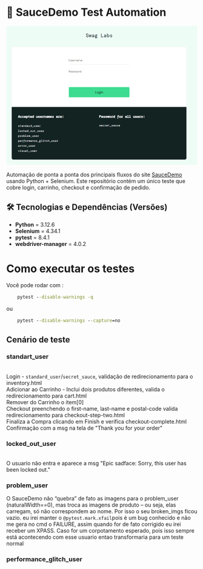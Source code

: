 # 🚀 SauceDemo Test Automation
![banner](https://raw.githubusercontent.com/Pontessxx/DESAFIO-selenium-QA/main/assets/image.png)

Automação de ponta a ponta dos principais fluxos do site [SauceDemo](https://www.saucedemo.com/) usando Python + Selenium. Este repositório contém um único teste que cobre login, carrinho, checkout e confirmação de pedido.

## 🛠️ Tecnologias e Dependências (Versões)

- **Python** = 3.12.6 
- **Selenium** = 4.34.1
- **pytest** = 8.4.1
- **webdriver-manager** = 4.0.2

# Como executar os testes

Você pode rodar com :
```cmd
    pytest --disable-warnings -q
```
ou 
```cmd
    pytest --disable-warnings --capture=no
```

## Cenário de teste
### standart_user
</br>Login - `standard_user`/`secret_sauce`, validação de redirecionamento para o inventory.html
</br>Adicionar ao Carrinho - Inclui dois produtos diferentes, valida o redirecionamento para cart.html
</br>Remover do Carrinho o item[0]
</br>Checkout preenchendo o first-name, last-name e postal-code valida redirecionamento para checkout-step-two.html
</br>Finaliza a Compra clicando em Finish e verifica checkout-complete.html
</br>Confirmação com a msg na tela de "Thank you for your order"

### locked_out_user
</br>O usuario não entra e aparece a msg "Epic sadface: Sorry, this user has been locked out."

### problem_user
O SauceDemo não “quebra” de fato as imagens para o problem_user (naturalWidth==0), mas troca as imagens de produto – ou seja, elas carregam, só não correspondem ao nome. Por isso o seu broken_imgs ficou vazio.
eu irei manter o `@pytest.mark.xfail`pois é um bug conhecido e não me gera no cmd o FAILURE, assim quando for de fato corrigido eu irei receber um XPASS.
Caso for um corpotamento esperado, pois isso sempre está acontecendo com esse usuario entao transformaria para um teste normal

### performance_glitch_user
